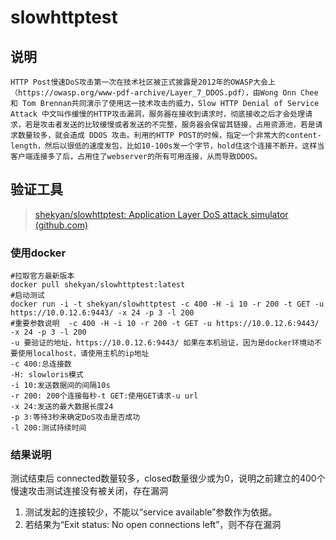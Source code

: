 # slowhttptest

## 说明

```
HTTP Post慢速DoS攻击第一次在技术社区被正式披露是2012年的OWASP大会上（https://owasp.org/www-pdf-archive/Layer_7_DDOS.pdf），由Wong Onn Chee 和 Tom Brennan共同演示了使用这一技术攻击的威力，Slow HTTP Denial of Service Attack 中文叫作缓慢的HTTP攻击漏洞，服务器在接收到请求时，彻底接收之后才会处理请求，若是攻击者发送的比较缓慢或者发送的不完整，服务器会保留其链接，占用资源池，若是请求数量较多，就会造成 DDOS 攻击。利用的HTTP POST的时候，指定一个非常大的content-length，然后以很低的速度发包，比如10-100s发一个字节，hold住这个连接不断开。这样当客户端连接多了后，占用住了webserver的所有可用连接，从而导致DDOS。
```

## 验证工具

> [shekyan/slowhttptest: Application Layer DoS attack simulator (github.com)](https://github.com/shekyan/slowhttptest)



### 使用docker

```shell
#拉取官方最新版本
docker pull shekyan/slowhttptest:latest
#启动测试
docker run -i -t shekyan/slowhttptest -c 400 -H -i 10 -r 200 -t GET -u https://10.0.12.6:9443/ -x 24 -p 3 -l 200
#重要参数说明  -c 400 -H -i 10 -r 200 -t GET -u https://10.0.12.6:9443/ -x 24 -p 3 -l 200
-u 要验证的地址，https://10.0.12.6:9443/ 如果在本机验证，因为是docker环境动不要使用localhost，请使用主机的ip地址
-c 400:总连接数
-H: slowloris模式
-i 10:发送数据间的间隔10s
-r 200: 200个连接每秒-t GET:使用GET请求-u url
-x 24:发送的最大数据长度24
-p 3∶等待3秒来确定DoS攻击是否成功
-l 200:测试持续时间
```

### 结果说明

测试结束后 connected数量较多，closed数量很少或为0，说明之前建立的400个慢速攻击测试连接没有被关闭，存在漏洞

1. 测试发起的连接较少，不能以“service available”参数作为依据。
2. 若结果为“Exit status: No open connections left”，则不存在漏洞


